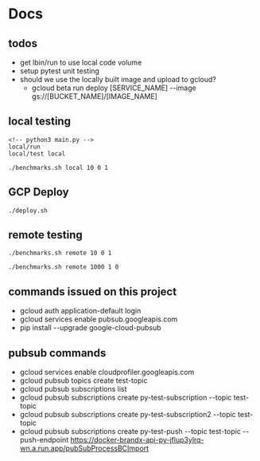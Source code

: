 # Docs

## todos
* get lbin/run to use local code volume
* setup pytest unit testing
* should we use the locally built image and upload to gcloud?
    * gcloud beta run deploy [SERVICE_NAME] --image gs://[BUCKET_NAME]/[IMAGE_NAME]

## local testing
    <!-- python3 main.py -->
    local/run
    local/test local
    
    ./benchmarks.sh local 10 0 1

## GCP Deploy
    ./deploy.sh

## remote testing
    ./benchmarks.sh remote 10 0 1
    
    ./benchmarks.sh remote 1000 1 0


## commands issued on this project
* gcloud auth application-default login
* gcloud services enable pubsub.googleapis.com
* pip install --upgrade google-cloud-pubsub


## pubsub commands
* gcloud services enable cloudprofiler.googleapis.com
* gcloud pubsub topics create test-topic
* gcloud pubsub subscriptions list
* gcloud pubsub subscriptions create py-test-subscription --topic test-topic
* gcloud pubsub subscriptions create py-test-subscription2 --topic test-topic
* gcloud pubsub subscriptions create py-test-push --topic test-topic --push-endpoint https://docker-brandx-api-py-jflup3ylrq-wn.a.run.app/pubSubProcessBCImport